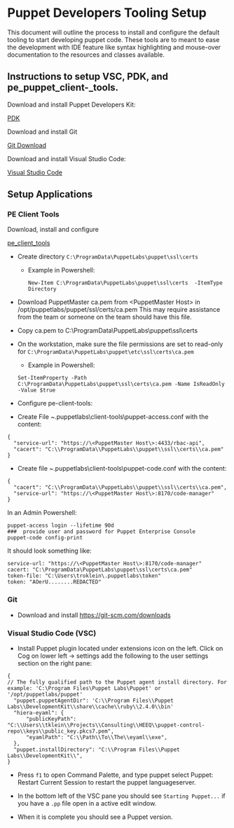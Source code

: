 # Puppet Developers Tooling Setup

This document will outline the process to install and configure the default tooling to start developing puppet code.  These tools are to meant to ease the development with IDE feature like syntax highlighting and mouse-over documentation to the resources and classes available.

## Instructions to setup VSC, PDK, and pe_puppet_client-_tools.

Download and install Puppet Developers Kit:

[PDK](https://puppet.com/download-puppet-development-kit)

Download and install Git

[Git Download](https://git-scm.com/downloads)

Download and install Visual Studio Code:

[Visual Studio Code](https://code.visualstudio.com/)

## Setup Applications 

### PE Client Tools

Download, install and configure 

[pe_client_tools](https://puppet.com/docs/pe/2019.1/installing_pe_client_tools.html)

- Create directory `C:\ProgramData\PuppetLabs\puppet\ssl\certs`

   - Example in Powershell:

     ```
     New-Item C:\ProgramData\PuppetLabs\puppet\ssl\certs  -ItemType Directory
     ```

- Download PuppetMaster ca.pem from \<PuppetMaster Host\> in /opt/puppetlabs/puppet/ssl/certs/ca.pem
  This may require assistance from the team or someone on the team should have this file.

- Copy ca.pem to C:\ProgramData\PuppetLabs\puppet\ssl\certs

- On the workstation, make sure the file permissions are set to read-only for `C:\ProgramData\PuppetLabs\puppet\etc\ssl\certs\ca.pem`

    -  Example in Powershell:
    ```
    Set-ItemProperty -Path C:\ProgramData\PuppetLabs\puppet\ssl\certs\ca.pem -Name IsReadOnly -Value $true
    ```

- Configure pe-client-tools:

- Create File ~\.puppetlabs\client-tools\puppet-access.conf with the content:
```
{
  "service-url": "https://\<PuppetMaster Host\>:4433/rbac-api",
  "cacert": "C:\\ProgramData\\PuppetLabs\\puppet\\ssl\\certs\\ca.pem"
}
```

- Create file ~\.puppetlabs\client-tools\puppet-code.conf with the content:
```
{
  "cacert": "C:\\ProgramData\\PuppetLabs\\puppet\\ssl\\certs\\ca.pem",
  "service-url": "https://\<PuppetMaster Host\>:8170/code-manager"
}
```

In an Admin Powershell:
```
puppet-access login --lifetime 90d
###  provide user and password for Puppet Enterprise Console
puppet-code config-print
```

It should look something like:
```
service-url: "https://\<PuppetMaster Host\>:8170/code-manager"
cacert: "C:\ProgramData\PuppetLabs\puppet\ssl\certs\ca.pem"
token-file: "C:\Users\troklein\.puppetlabs\token"
token: "AOerU........REDACTED"
```
### Git

- Download and install https://git-scm.com/downloads

### Visual Studio Code (VSC)

- Install Puppet plugin located under extensions icon on the left.
  Click on Cog on lower left -> settings
  add the following to the user settings section on the right pane:

```
{
// The fully qualified path to the Puppet agent install directory. For example: 'C:\Program Files\Puppet Labs\Puppet' or '/opt/puppetlabs/puppet'
  "puppet.puppetAgentDir": 'C:\\Program Files\\Puppet Labs\\DevelopmentKit\\share\\cache\\ruby\\2.4.0\\bin'
  "hiera-eyaml": {
      "publicKeyPath": "C:\\Users\\tklein\\Projects\\Consulting\\HEEQ\\puppet-control-repo\\keys\\public_key.pkcs7.pem",
      "eyamlPath": "C:\\Path\\To\\The\\eyaml\\exe",
  },
  "puppet.installDirectory": "C:\\Program Files\\Puppet Labs\\DevelopmentKit\\",
}
```

  - Press `f1` to open Command Palette, and type puppet select Puppet: Restart Current Session to restart the puppet languageserver.

  - In the bottom left of the VSC pane you should see `Starting Puppet...` if you have a `.pp` file open in a active edit window.

  - When it is complete you should see a Puppet version.



